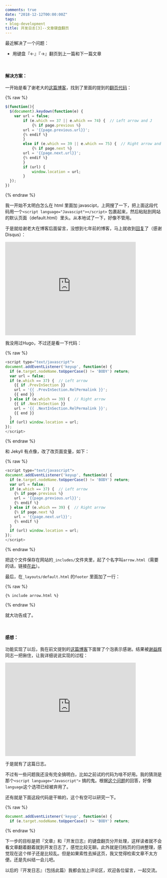 ```yaml
---
comments: true
date: "2018-12-12T00:00:00Z"
tags:
- blog-development
title: 开发日志[3]--文章键盘翻页
---
```


最近解决了一个问题：

- 用键盘『←』『→』翻页到上一篇和下一篇文章

<br>

#### 解决方案：

一开始是看了谢老大的[这篇博客](https://yihui.name/cn/2012/02/hello-jekyll/)，找到了里面的提到的[翻页代码](http://ztpala.com/2012/01/16/jquery-keyboard-navigation/)：

{% raw %}
```javascript
$(function(){
  $(document).keydown(function(e) {
    var url = false;
        if (e.which == 37 || e.which == 74) {  // Left arrow and J
            {% if page.previous %}
        url = '{{page.previous.url}}';
        {% endif %}
        }
        else if (e.which == 39 || e.which == 75) {  // Right arrow and K
            {% if page.next %}
        url = '{{page.next.url}}';
        {% endif %}
        }
        if (url) {
            window.location = url;
        }
  });
})
```
{% endraw %}
​

我一开始不太明白怎么在 html 里面加 javascipt，上网搜了一下，把上面这段代码用一个`<script language="Javascipt"></script>` 包裹起来，然后粘贴到网站的默认页面（default.html）里头。从本地试了一下，好像不管用。



于是就给谢老大在博客后面留言，没想到七年前的博客，马上就收到[回复](http://disq.us/p/1y0qyhw)了（感谢Disqus）：

<iframe src="https://embed.disqus.com/p/1y0qyhw" width="420" height="300" seamless="seamless" scrolling="no" frameborder="0" allowtransparency="true"></iframe>



我没用过Hugo，不过还是看一下代码：

{% raw %}
```javascript
<script type="text/javascript">
document.addEventListener('keyup', function(e) {
  if (e.target.nodeName.toUpperCase() != 'BODY') return;
  var url = false;
  if (e.which == 37) {  // Left arrow
    {{ if .PrevInSection }}
    url = '{{ .PrevInSection.RelPermalink }}';
    {{ end }}
  } else if (e.which == 39) {  // Right arrow
    {{ if .NextInSection }}
    url = '{{ .NextInSection.RelPermalink }}';
    {{ end }}
  }
  if (url) window.location = url;
});
</script>
```
{% endraw %}


和 Jekyll 有点像，改了改页面变量，如下：

{% raw %}
```javascript
<script type="text/javascript">
document.addEventListener('keyup', function(e) {
  if (e.target.nodeName.toUpperCase() != 'BODY') return;
  var url = false;
  if (e.which == 37) {  // Left arrow
    {% if page.previous %}
    url = '{{page.previous.url}}';
    {% endif %}
  } else if (e.which == 39) {  // Right arrow
    {% if page.next %}
    url = '{{page.next.url}}';
    {% endif %}
  }
  if (url) window.location = url;
});
</script>
```
{% endraw %}


把这个文件保存在网站的`_includes/`文件夹里，起了个名字叫`arrow.html`（需要的话，链接[在此](https://github.com/jiafeili/jiafeili.github.io/blob/master/_includes/arrow.html)）。



最后，在`_layouts/default.html` 的`footer` 里面加了一行：

{% raw %}
```
{% include arrow.html %}
```
{% endraw %}


就大功告成了。

<br>

#### 感想：

功能实现了以后，我在前文提到的[这篇博客](https://yihui.name/cn/2012/02/hello-jekyll/)下面冒了个泡表示感谢。结果被[谢益辉](https://yihui.name/)同志一把揪住，让我详细说说实现的过程：

<iframe src="https://embed.disqus.com/p/1y1mb80" width="420" height="300" seamless="seamless" scrolling="no" frameborder="0" allowtransparency="true"></iframe>

于是就有了这篇日志。



不过有一些问题我还没有完全搞明白，比如之前试的代码为啥不好用。我的猜测是那个`<script language="Javascript">` 搞的鬼。根据[这个问题](https://stackoverflow.com/questions/15975786/language-javascript-vs-type-text-javascript)的回答，好像`language`这个选项已经被弃用了。



还有就是下面这段代码是干嘛的，这个有空可以研究一下。

{% raw %}
```javascript
document.addEventListener('keyup', function(e) {
  if (e.target.nodeName.toUpperCase() != 'BODY') return;
```
{% endraw %}


下一步的目标是把『文章』和『开发日志』的键盘翻页分开处理，这样读者就不会看文章翻着翻着就到开发日志了，感觉比较无聊。此外就是归档页的归纳整理，感觉现在这个样子还是比较乱。但是如果索性去掉这页，我又觉得检索文章不太方便。还是先纠结一会儿吧。



以后的『开发日志』（包括此篇）我都会加上评论区，欢迎各位留言，一起交流。
